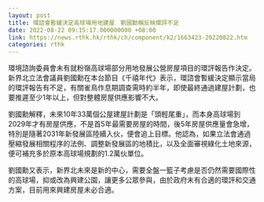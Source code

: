 ```yaml
---
layout: post
title: 環諮會暫緩決定高球場用地建屋　劉國勳稱反映環評不足
date: 2022-08-22 09:15:17.000000000 +08:00
link: https://news.rthk.hk/rthk/ch/component/k2/1663423-20220822.htm
categories: rthk
---
```


環境諮詢委員會未有就粉嶺高球場部分用地發展公營房屋項目的環評報告作決定。新界北立法會議員劉國勳在本台節目《千禧年代》表示，環諮會暫緩決定顯示當局的環評報告有不足，有關雀鳥作息期調查需時約半年，即使最終通過建屋計劃，也要推遲至少1年以上，但對整體房屋供應影響不大。 

劉國勳解釋，未來10年33萬個公屋建屋計劃是「頭輕尾重」，而本身高球場到2029年才有房屋供應，不是首5年最需要房屋的時間，後5年房屋供應量會急增，特別是隨著2031年新發展區陸續入伙，便會追上目標。他認為，如果立法會通過壓縮發展相關程序的法例、調整新發展區的地積比，以及全面審視綠化土地來源，便可補充多於原本高球場規劃的1.2萬伙單位。

劉國勳又表示，新界北未來是新的中心，需要全盤一籃子考慮是否仍然需要國際性的高球場，抑或改為興建公園，讓更多公眾參與，由於政府未有合適的環評和交通方案，目前用來興建房屋未必合適。
